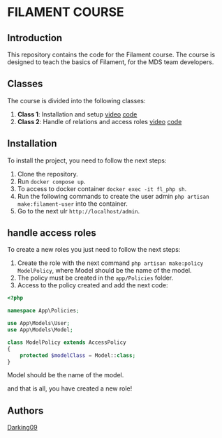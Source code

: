 # FILAMENT COURSE

## Introduction

This repository contains the code for the Filament course. The course is designed to teach the basics of Filament, for the MDS team developers.

## Classes

The course is divided into the following classes:

1. **Class 1**: Installation and setup [video](https://mdsco-my.sharepoint.com/:v:/g/personal/ftorres_mdsdigital_com/EWT7-rqrh1dBnwayGshnbucBHTimBnRWqVZ1K0RE7j8cTg?e=Sm3VF1&nav=eyJyZWZlcnJhbEluZm8iOnsicmVmZXJyYWxBcHAiOiJTdHJlYW1XZWJBcHAiLCJyZWZlcnJhbFZpZXciOiJTaGFyZURpYWxvZy1MaW5rIiwicmVmZXJyYWxBcHBQbGF0Zm9ybSI6IldlYiIsInJlZmVycmFsTW9kZSI6InZpZXcifX0%3D) [code](https://github.com/darking09/filament-class/tree/Class-1)
2. **Class 2**: Handle of relations and access roles [video](https://mdsco-my.sharepoint.com/:v:/g/personal/ftorres_mdsdigital_com/EVyVB5mYG55BlRZC6CMoOeQBUFLEsquPKdUKptYNiTFF6w?e=hV1rCH&nav=eyJyZWZlcnJhbEluZm8iOnsicmVmZXJyYWxBcHAiOiJTdHJlYW1XZWJBcHAiLCJyZWZlcnJhbFZpZXciOiJTaGFyZURpYWxvZy1MaW5rIiwicmVmZXJyYWxBcHBQbGF0Zm9ybSI6IldlYiIsInJlZmVycmFsTW9kZSI6InZpZXcifX0%3D) [code](https://github.com/darking09/filament-class/tree/class-2)

## Installation

To install the project, you need to follow the next steps:

1. Clone the repository.
2. Run `docker compose up`.
3. To access to docker container `docker exec -it fl_php sh`.
4. Run the following commands to create the user admin `php artisan make:filament-user` into the container.
5. Go to the next ulr `http://localhost/admin`.

## handle access roles

To create a new roles you just need to follow the next steps:

1. Create the role with the next command `php artisan make:policy ModelPolicy`, where Model should be the name of the model.
2. The policy must be created in the `app/Policies` folder.
3. Access to the policy created and add the next code:

```php
<?php

namespace App\Policies;

use App\Models\User;
use App\Models\Model;

class ModelPolicy extends AccessPolicy
{
    protected $modelClass = Model::class;
}
```

Model should be the name of the model.

and that is all, you have created a new role!

## Authors

[Darking09](https://github.com/darking09)
